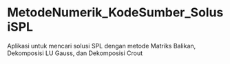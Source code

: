 # MetodeNumerik_KodeSumber_SolusiSPL
Aplikasi untuk mencari solusi SPL dengan metode Matriks Balikan, Dekomposisi LU Gauss, dan Dekomposisi Crout
